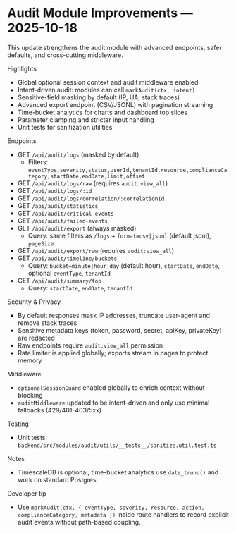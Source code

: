 # Audit Module Improvements — 2025-10-18

This update strengthens the audit module with advanced endpoints, safer defaults, and cross-cutting middleware.

Highlights
- Global optional session context and audit middleware enabled
- Intent-driven audit: modules can call `markAudit(ctx, intent)`
- Sensitive-field masking by default (IP, UA, stack traces)
- Advanced export endpoint (CSV/JSONL) with pagination streaming
- Time-bucket analytics for charts and dashboard top slices
- Parameter clamping and stricter input handling
- Unit tests for sanitization utilities

Endpoints
- GET `/api/audit/logs` (masked by default)
  - Filters: `eventType,severity,status,userId,tenantId,resource,complianceCategory,startDate,endDate,limit,offset`
- GET `/api/audit/logs/raw` (requires `audit:view_all`)
- GET `/api/audit/logs/:id`
- GET `/api/audit/logs/correlation/:correlationId`
- GET `/api/audit/statistics`
- GET `/api/audit/critical-events`
- GET `/api/audit/failed-events`
- GET `/api/audit/export` (always masked)
  - Query: same filters as `/logs` + `format=csv|jsonl` (default jsonl), `pageSize`
- GET `/api/audit/export/raw` (requires `audit:view_all`)
- GET `/api/audit/timeline/buckets`
  - Query: `bucket=minute|hour|day` (default hour), `startDate`, `endDate`, optional `eventType`, `tenantId`
- GET `/api/audit/summary/top`
  - Query: `startDate`, `endDate`, `tenantId`

Security & Privacy
- By default responses mask IP addresses, truncate user-agent and remove stack traces
- Sensitive metadata keys (token, password, secret, apiKey, privateKey) are redacted
- Raw endpoints require `audit:view_all` permission
- Rate limiter is applied globally; exports stream in pages to protect memory

Middleware
- `optionalSessionGuard` enabled globally to enrich context without blocking
- `auditMiddleware` updated to be intent-driven and only use minimal fallbacks (429/401-403/5xx)

Testing
- Unit tests: `backend/src/modules/audit/utils/__tests__/sanitize.util.test.ts`

Notes
- TimescaleDB is optional; time-bucket analytics use `date_trunc()` and work on standard Postgres.

Developer tip
- Use `markAudit(ctx, { eventType, severity, resource, action, complianceCategory, metadata })` inside route handlers to record explicit audit events without path-based coupling.
